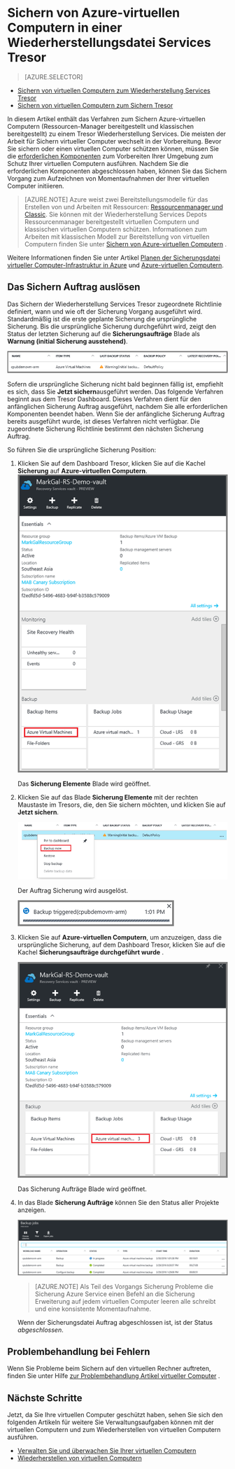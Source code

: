 <properties
    pageTitle="Sichern von Azure-virtuellen Computern in einer Wiederherstellungsdatei Services Tresor | Microsoft Azure"
    description="Ermitteln, registrieren, und Azure-virtuellen Computern in einer Wiederherstellungsdatei Services Tresor mit folgenden Verfahren für Azure-virtuellen Computern Sicherung sichern."
    services="backup"
    documentationCenter=""
    authors="markgalioto"
    manager="cfreeman"
    editor=""
    keywords="Sichern von virtuellen Computern; Sichern von virtuellen Computern; Sichern und Disaster Wiederherstellung; Cloud virtueller Computer Sicherung"/>

<tags
    ms.service="backup"
    ms.workload="storage-backup-recovery"
    ms.tgt_pltfrm="na"
    ms.devlang="na"
    ms.topic="article"
    ms.date="07/29/2016"
    ms.author="trinadhk; jimpark; markgal;"/>


# <a name="back-up-azure-vms-to-a-recovery-services-vault"></a>Sichern von Azure-virtuellen Computern in einer Wiederherstellungsdatei Services Tresor

> [AZURE.SELECTOR]
- [Sichern von virtuellen Computern zum Wiederherstellung Services Tresor](backup-azure-arm-vms.md)
- [Sichern von virtuellen Computern zum Sichern Tresor](backup-azure-vms.md)

In diesem Artikel enthält das Verfahren zum Sichern Azure-virtuellen Computern (Ressourcen-Manager bereitgestellt und klassischen bereitgestellt) zu einem Tresor Wiederherstellung Services. Die meisten der Arbeit für Sichern virtueller Computer wechselt in der Vorbereitung. Bevor Sie sichern oder einen virtuellen Computer schützen können, müssen Sie die [erforderlichen Komponenten](backup-azure-arm-vms-prepare.md) zum Vorbereiten Ihrer Umgebung zum Schutz Ihrer virtuellen Computern ausführen. Nachdem Sie die erforderlichen Komponenten abgeschlossen haben, können Sie das Sichern Vorgang zum Aufzeichnen von Momentaufnahmen der Ihrer virtuellen Computer initiieren.

>[AZURE.NOTE] Azure weist zwei Bereitstellungsmodelle für das Erstellen von und Arbeiten mit Ressourcen: [Ressourcenmanager und Classic](../resource-manager-deployment-model.md). Sie können mit der Wiederherstellung Services Depots Ressourcenmanager bereitgestellt virtuellen Computern und klassischen virtuellen Computern schützen. Informationen zum Arbeiten mit klassischen Modell zur Bereitstellung von virtuellen Computern finden Sie unter [Sichern von Azure-virtuellen Computern](backup-azure-vms.md) .

Weitere Informationen finden Sie unter Artikel [Planen der Sicherungsdatei virtueller Computer-Infrastruktur in Azure](backup-azure-vms-introduction.md) und [Azure-virtuellen Computern](https://azure.microsoft.com/documentation/services/virtual-machines/).

## <a name="triggering-the-back-up-job"></a>Das Sichern Auftrag auslösen

Das Sichern der Wiederherstellung Services Tresor zugeordnete Richtlinie definiert, wann und wie oft der Sicherung Vorgang ausgeführt wird. Standardmäßig ist die erste geplante Sicherung die ursprüngliche Sicherung. Bis die ursprüngliche Sicherung durchgeführt wird, zeigt den Status der letzten Sicherung auf die **Sicherungsaufträge** Blade als **Warnung (initial Sicherung ausstehend)**.

![Sicherung ausstehend](./media/backup-azure-vms-first-look-arm/initial-backup-not-run.png)

Sofern die ursprüngliche Sicherung nicht bald beginnen fällig ist, empfiehlt es sich, dass Sie **Jetzt sichern**ausgeführt werden. Das folgende Verfahren beginnt aus dem Tresor Dashboard. Dieses Verfahren dient für den anfänglichen Sicherung Auftrag ausgeführt, nachdem Sie alle erforderlichen Komponenten beendet haben. Wenn Sie der anfängliche Sicherung Auftrag bereits ausgeführt wurde, ist dieses Verfahren nicht verfügbar. Die zugeordnete Sicherung Richtlinie bestimmt den nächsten Sicherung Auftrag.  

So führen Sie die ursprüngliche Sicherung Position:

1. Klicken Sie auf dem Dashboard Tresor, klicken Sie auf die Kachel **Sicherung** auf **Azure-virtuellen Computern**. <br/>
    ![Symbol "Einstellungen"](./media/backup-azure-vms-first-look-arm/rs-vault-in-dashboard-backup-vms.png)

    Das **Sicherung Elemente** Blade wird geöffnet.

2. Klicken Sie auf das Blade **Sicherung Elemente** mit der rechten Maustaste im Tresors, die, den Sie sichern möchten, und klicken Sie auf **Jetzt sichern**.

    ![Symbol "Einstellungen"](./media/backup-azure-vms-first-look-arm/back-up-now.png)

    Der Auftrag Sicherung wird ausgelöst. <br/>

    ![Sicherung ausgelöst wurde](./media/backup-azure-vms-first-look-arm/backup-triggered.png)

3. Klicken Sie auf **Azure-virtuellen Computern**, um anzuzeigen, dass die ursprüngliche Sicherung, auf dem Dashboard Tresor, klicken Sie auf die Kachel **Sicherungsaufträge durchgeführt wurde** .

    ![Sichern der Kachel Aufträge](./media/backup-azure-vms-first-look-arm/open-backup-jobs.png)

    Das Sicherung Aufträge Blade wird geöffnet.

4. In das Blade **Sicherung Aufträge** können Sie den Status aller Projekte anzeigen.

    ![Sichern der Kachel Aufträge](./media/backup-azure-vms-first-look-arm/backup-jobs-in-jobs-view.png)

    >[AZURE.NOTE] Als Teil des Vorgangs Sicherung Probleme die Sicherung Azure Service einen Befehl an die Sicherung Erweiterung auf jedem virtuellen Computer leeren alle schreibt und eine konsistente Momentaufnahme.

    Wenn der Sicherungsdatei Auftrag abgeschlossen ist, ist der Status *abgeschlossen*.


## <a name="troubleshooting-errors"></a>Problembehandlung bei Fehlern
Wenn Sie Probleme beim Sichern auf den virtuellen Rechner auftreten, finden Sie unter Hilfe [zur Problembehandlung Artikel virtueller Computer](backup-azure-vms-troubleshoot.md) .

## <a name="next-steps"></a>Nächste Schritte

Jetzt, da Sie Ihre virtuellen Computer geschützt haben, sehen Sie sich den folgenden Artikeln für weitere Sie Verwaltungsaufgaben können mit der virtuellen Computern und zum Wiederherstellen von virtuellen Computern ausführen.

- [Verwalten Sie und überwachen Sie Ihrer virtuellen Computern](backup-azure-manage-vms.md)
- [Wiederherstellen von virtuellen Computern](backup-azure-arm-restore-vms.md)
